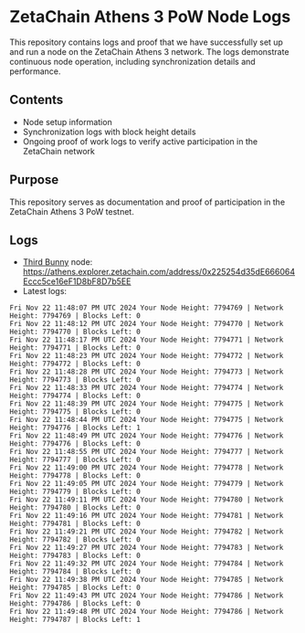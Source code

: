 # ZetaChain Athens 3 PoW Node Logs
This repository contains logs and proof that we have successfully set up and run a node on the ZetaChain Athens 3 network. The logs demonstrate continuous node operation, including synchronization details and performance.

## Contents
- Node setup information
- Synchronization logs with block height details
- Ongoing proof of work logs to verify active participation in the ZetaChain network

## Purpose
This repository serves as documentation and proof of participation in the ZetaChain Athens 3 PoW testnet.

## Logs

- [Third Bunny](https://thirdbunny.xyz/) node: https://athens.explorer.zetachain.com/address/0x225254d35dE666064Eccc5ce16eF1D8bF8D7b5EE
- Latest logs:
```
Fri Nov 22 11:48:07 PM UTC 2024 Your Node Height: 7794769 | Network Height: 7794769 | Blocks Left: 0
Fri Nov 22 11:48:12 PM UTC 2024 Your Node Height: 7794770 | Network Height: 7794770 | Blocks Left: 0
Fri Nov 22 11:48:17 PM UTC 2024 Your Node Height: 7794771 | Network Height: 7794771 | Blocks Left: 0
Fri Nov 22 11:48:23 PM UTC 2024 Your Node Height: 7794772 | Network Height: 7794772 | Blocks Left: 0
Fri Nov 22 11:48:28 PM UTC 2024 Your Node Height: 7794773 | Network Height: 7794773 | Blocks Left: 0
Fri Nov 22 11:48:33 PM UTC 2024 Your Node Height: 7794774 | Network Height: 7794774 | Blocks Left: 0
Fri Nov 22 11:48:39 PM UTC 2024 Your Node Height: 7794775 | Network Height: 7794775 | Blocks Left: 0
Fri Nov 22 11:48:44 PM UTC 2024 Your Node Height: 7794775 | Network Height: 7794776 | Blocks Left: 1
Fri Nov 22 11:48:49 PM UTC 2024 Your Node Height: 7794776 | Network Height: 7794776 | Blocks Left: 0
Fri Nov 22 11:48:55 PM UTC 2024 Your Node Height: 7794777 | Network Height: 7794777 | Blocks Left: 0
Fri Nov 22 11:49:00 PM UTC 2024 Your Node Height: 7794778 | Network Height: 7794778 | Blocks Left: 0
Fri Nov 22 11:49:05 PM UTC 2024 Your Node Height: 7794779 | Network Height: 7794779 | Blocks Left: 0
Fri Nov 22 11:49:11 PM UTC 2024 Your Node Height: 7794780 | Network Height: 7794780 | Blocks Left: 0
Fri Nov 22 11:49:16 PM UTC 2024 Your Node Height: 7794781 | Network Height: 7794781 | Blocks Left: 0
Fri Nov 22 11:49:21 PM UTC 2024 Your Node Height: 7794782 | Network Height: 7794782 | Blocks Left: 0
Fri Nov 22 11:49:27 PM UTC 2024 Your Node Height: 7794783 | Network Height: 7794783 | Blocks Left: 0
Fri Nov 22 11:49:32 PM UTC 2024 Your Node Height: 7794784 | Network Height: 7794784 | Blocks Left: 0
Fri Nov 22 11:49:38 PM UTC 2024 Your Node Height: 7794785 | Network Height: 7794785 | Blocks Left: 0
Fri Nov 22 11:49:43 PM UTC 2024 Your Node Height: 7794786 | Network Height: 7794786 | Blocks Left: 0
Fri Nov 22 11:49:48 PM UTC 2024 Your Node Height: 7794786 | Network Height: 7794787 | Blocks Left: 1
```
